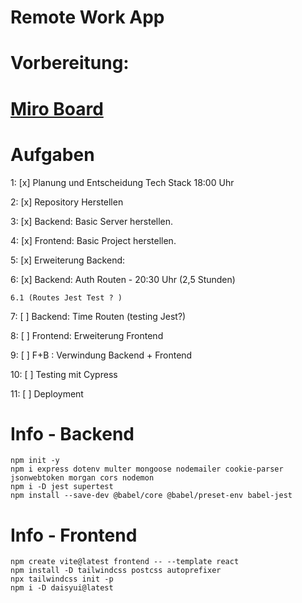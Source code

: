 # Remote Work App

# Vorbereitung:

# [Miro Board](https://miro.com/app/board/uXjVKvkp0IU=/)

# Aufgaben

1: [x] Planung und Entscheidung Tech Stack 18:00 Uhr

2: [x] Repository Herstellen

3: [x] Backend: Basic Server herstellen.

4: [x] Frontend: Basic Project herstellen.

5: [x] Erweiterung Backend:

6: [x] Backend: Auth Routen -  20:30 Uhr (2,5 Stunden)

    6.1 (Routes Jest Test ? )

7: [ ] Backend: Time Routen (testing Jest?)

8: [ ] Frontend: Erweiterung Frontend

9: [ ] F+B : Verwindung Backend + Frontend

10: [ ] Testing mit Cypress

11: [ ] Deployment

# Info - Backend

```
npm init -y
npm i express dotenv multer mongoose nodemailer cookie-parser jsonwebtoken morgan cors nodemon
npm i -D jest supertest
npm install --save-dev @babel/core @babel/preset-env babel-jest

```

# Info - Frontend

```
npm create vite@latest frontend -- --template react
npm install -D tailwindcss postcss autoprefixer
npx tailwindcss init -p
npm i -D daisyui@latest

```
